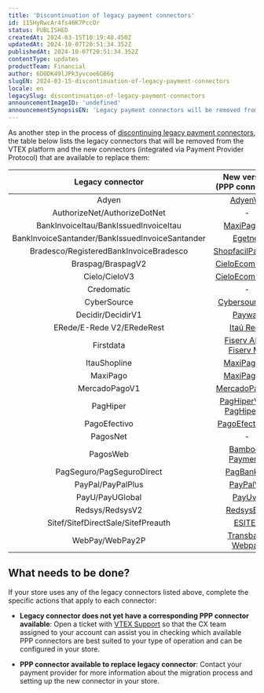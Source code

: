 ```yaml
---
title: 'Discontinuation of legacy payment connectors'
id: 11SHyRwcAr4fs46K7PccOr
status: PUBLISHED
createdAt: 2024-03-15T10:19:40.450Z
updatedAt: 2024-10-07T20:51:34.352Z
publishedAt: 2024-10-07T20:51:34.352Z
contentType: updates
productTeam: Financial
author: 6DODK49lJPk3yvcoe6GB6g
slugEN: 2024-03-15-discontinuation-of-legacy-payment-connectors
locale: en
legacySlug: discontinuation-of-legacy-payment-connectors
announcementImageID: 'undefined'
announcementSynopsisEN: 'Legacy payment connectors will be removed from the VTEX platform'
---
```


As another step in the process of [discontinuing legacy payment connectors](/en/announcements/legacy-payment-connectors-will-be-discontinued-in-2024--4R5YIjUu1IWkiOHzXtQU14), the table below lists the legacy connectors that will be removed from the VTEX platform and the new connectors (integrated via Payment Provider Protocol) that are available to replace them:

| **Legacy connector** | **New version (PPP connector)** |
| :---: | :---: |
| Adyen | [AdyenV3](/en/tutorial/configuring-payment-with-adyenv3--7xAz67E2Eg63LWCQNjVdwv) |
| AuthorizeNet/AuthorizeDotNet | - |
| BankInvoiceItau/BankIssuedInvoiceItau | [MaxiPagoV4](/en/tutorial/setting-up-payments-with-maxipagov4--4pWPhTago6uDxjFMB6kln3) |
| BankInvoiceSantander/BankIssuedInvoiceSantander | [Egetnet](/en/tutorial/setting-up-getnet-acquirer-with-egetnet-connector--75kwGKPKnK8mwiEmQGYiWq) |
| Bradesco/RegisteredBankInvoiceBradesco | [ShopfacilPayment](/en/tutorial/configure-payment-with-shopfacil--4v3z3CLrgZ2bByMx7uoMeG) |
| Braspag/BraspagV2 | [CieloEcommerce](/en/tutorial/setting-up-payments-with-cieloecommerce--6zuELBqEo0QzApbU4l7L4) |
| Cielo/CieloV3 | [CieloEcommerce](/en/tutorial/setting-up-payments-with-cieloecommerce--6zuELBqEo0QzApbU4l7L4) |
| Credomatic | - |
| CyberSource | [Cybersource IO](/en/tutorial/setting-up-cybersource-gateway--6nhvUTrLxeacsoYG6GkGM) |
| Decidir/DecidirV1 | [Payway](/en/tutorial/setting-up-payments-with-payway--wHkvX7olfPPsAdeFq7obp) |
| ERede/E-Rede V2/ERedeRest | [Itaú Rede](/en/tutorial/setting-up-payments-with-itau-rede--77BYOKxVzONWulAf8dTVSX) |
| Firstdata | [Fiserv AR](/en/tutorial/setting-up-payments-with-fiserv-ar--1qF6HiMShBpMCyzz53edlx) or [Fiserv MX](/en/tutorial/setting-up-payments-with-fiserv-mx--3vcYUO1y0Zp9DWVI1AcvfK) |
| ItauShopline | [MaxiPagoV4](/en/tutorial/setting-up-payments-with-maxipagov4--4pWPhTago6uDxjFMB6kln3) |
| MaxiPago | [MaxiPagoV4](/en/tutorial/setting-up-payments-with-maxipagov4--4pWPhTago6uDxjFMB6kln3) |
| MercadoPagoV1 | [MercadoPagoV2](/en/tutorial/setting-up-mercadopagov2-sub-acquirer--1y6k8lCSzJYfPs2yObNFo4) |
| PagHiper | [PagHiperV2](/en/tutorial/setting-up-payments-with-paghiperv2--131E6zBcTTkzZtL82cZh1x) or [PagHiperV3](/en/tutorial/setting-up-payments-with-paghiperv3--1dYVbSK0yHNY5vp0gJj4fC) |
| PagoEfectivo | [PagoEfectivoV2](/en/tutorial/setting-up-payments-with-pagoefectivov2--63Raoh7hlWoWbMJOAacfMV)  |
| PagosNet | - |
| PagosWeb | [Bamboo-Payments](/en/tutorial/setting-up-payments-with-bamboo-payments--33TDZBp1wmgzJdiZtvu1xY) |
| PagSeguro/PagSeguroDirect | [PagBankV3](/en/tutorial/setting-up-pagseguro-v3--5Noi1mUbBQ6CyqdeDQtWfw) |
| PayPal/PayPalPlus | [PayPalV2](/en/tutorial/setting-up-payments-with-paypalv2--2nGiQVk3YKvOAu8Zg4RKFr) |
| PayU/PayUGlobal | [PayUv2](/en/tutorial/setting-up-payments-with-payuv2--7twMgKUZZtJGmR72wS1k3n) |
| Redsys/RedsysV2 | [RedsysEXP](/en/tutorial/setting-up-payments-with-redsysexp--7DSQeUbDEgH6yUvtXg4wly) |
| Sitef/SitefDirectSale/SitefPreauth | [ESITEF](/en/tutorial/setting-up-payments-with-e-sitef--6UEi0QAlU6BXz5RgWj34Ac) |
| WebPay/WebPay2P | [Transbank Webpay](/en/tutorial/setting-up-payments-with-transbank-webpay--3uVwZ1gUx2g5TXGt0CHb44) |

## What needs to be done?

If your store uses any of the legacy connectors listed above, complete the specific actions that apply to each connector:

- __Legacy connector does not yet have a corresponding PPP connector available__: Open a ticket with [VTEX Support](https://help.vtex.com/en/support) so that the CX team assigned to your account can assist you in checking which available PPP connectors are best suited to your type of operation and can be configured in your store.

- __PPP connector available to replace legacy connector__: Contact your payment provider for more information about the migration process and setting up the new connector in your store.
